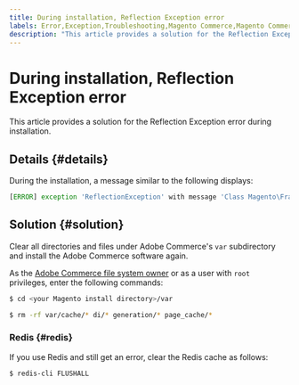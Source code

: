 ```yaml
---
title: During installation, Reflection Exception error
labels: Error,Exception,Troubleshooting,Magento Commerce,Magento Commerce Cloud,Redis,Reflection,cache,how to,installation,Adobe Commerce
description: "This article provides a solution for the Reflection Exception error during installation."
---
```


# During installation, Reflection Exception error

This article provides a solution for the Reflection Exception error during installation.

## Details {#details}

During the installation, a message similar to the following displays:

```php
[ERROR] exception 'ReflectionException' with message 'Class Magento\Framework\StoreManagerInterface does not exist' in /<path>/lib/internal/Magento/Framework/Code/Reader/ClassReader.php
```

## Solution {#solution}

Clear all directories and files under Adobe Commerce's `var` subdirectory and install the Adobe Commerce software again.

As the [Adobe Commerce file system owner](https://devdocs.magento.com/guides/v2.3/install-gde/prereq/file-sys-perms-over.html) or as a user with `root` privileges, enter the following commands:

```bash
$ cd <your Magento install directory>/var
```

```bash
$ rm -rf var/cache/* di/* generation/* page_cache/*
```

### Redis {#redis}

If you use Redis and still get an error, clear the Redis cache as follows:

```bash
$ redis-cli FLUSHALL
``` 